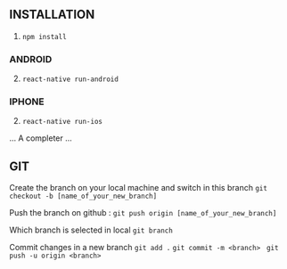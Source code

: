 ## INSTALLATION ##

1. ```npm install```

### ANDROID
2. ```react-native run-android```

### IPHONE
2. ```react-native run-ios```

... A completer
...



## GIT

Create the branch on your local machine and switch in this branch
```git checkout -b [name_of_your_new_branch]```

Push the branch on github :
```git push origin [name_of_your_new_branch]```


Which branch is selected in local
```git branch```


Commit changes in a new branch
```git add .```
```git commit -m <branch> ```
```git push -u origin <branch>```
